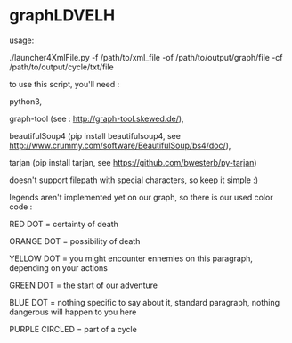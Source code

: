 # graphLDVELH

usage:

./launcher4XmlFile.py -f /path/to/xml_file -of /path/to/output/graph/file -cf /path/to/output/cycle/txt/file

to use this script, you'll need : 

python3, 

graph-tool (see : http://graph-tool.skewed.de/),

beautifulSoup4 (pip install beautifulsoup4, see http://www.crummy.com/software/BeautifulSoup/bs4/doc/),

tarjan (pip install tarjan, see https://github.com/bwesterb/py-tarjan)

doesn't support filepath with special characters, so keep it simple :)

legends aren't implemented yet on our graph, so there is our used color code :

RED DOT = certainty of death

ORANGE DOT = possibility of death

YELLOW DOT = you might encounter ennemies on this paragraph, depending on your actions

GREEN DOT = the start of our adventure

BLUE DOT = nothing specific to say about it, standard paragraph, nothing dangerous will happen to you here

PURPLE CIRCLED = part of a cycle
